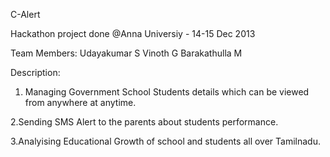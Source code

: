 C-Alert

Hackathon project done @Anna Universiy - 14-15 Dec 2013

Team Members:
Udayakumar S
Vinoth G
Barakathulla M

Description:


1. Managing Government School Students details which can be viewed from anywhere at anytime.

2.Sending SMS Alert to the parents about students performance.

3.Analyising Educational Growth of school and students all over Tamilnadu.
